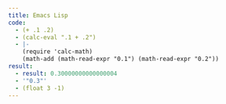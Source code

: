 ```yaml
---
title: Emacs Lisp
code:
  - (+ .1 .2)
  - (calc-eval ".1 + .2")
  - |-
    (require 'calc-math)
    (math-add (math-read-expr "0.1") (math-read-expr "0.2"))
result:
  - result: 0.30000000000000004
  - '"0.3"'
  - (float 3 -1)
---
```

